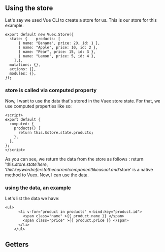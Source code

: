## Using the store

Let's say we used Vue CLI to create a store for us. This is our store for this example:

```
export default new Vuex.Store({
  state: {    products: [
      { name: "Banana", price: 20, id: 1 },
      { name: "Apple", price: 10, id: 2 },
      { name: "Pear", price: 15, id: 3 },
      { name: "Lemon", price: 5, id: 4 },
    ],},
  mutations: {},
  actions: {},
  modules: {},
});
```

### store is called via computed property

Now, I want to use the data that's stored in the Vuex store state. For that, we use computed properties like so:

```
<script>
export default {
  computed: {
    products() {
      return this.$store.state.products;
    },
  },
};
</script>
```

As you can see, we return the data from the store as follows :
return 'this.$store.state'
here, 'this' keyword refers to the current component like usual. and '$store' is a native method to Vuex.
Now, I can use the data.

### using the data, an example

Let's list the data we have:

```
<ul>
      <li v-for="product in products" v-bind:key="product.id">
        <span class="name" >{{ product.name }} </span>
        <span class="price" >{{ product.price }} </span>
      </li>
    </ul>

```

## Getters
